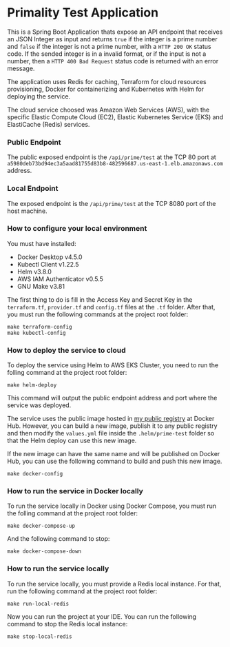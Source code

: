 # Primality Test Application

This is a Spring Boot Application thats expose an API endpoint that receives an JSON Integer as input and returns `true`
if the integer is a prime number and `false` if the integer is not a prime number, with a `HTTP 200 OK` status code. If
the sended integer is in a invalid format, or if the input is not a number, then a `HTTP 400 Bad Request` status code is
returned with an error message.

The application uses Redis for caching, Terraform for cloud resources provisioning, Docker for containerizing and 
Kubernetes with Helm for deploying the service.

The cloud service choosed was Amazon Web Services (AWS), with the specific Elastic Compute Cloud (EC2), Elastic 
Kubernetes Service (EKS) and ElastiCache (Redis) services.

### Public Endpoint
The public exposed endpoint is the `/api/prime/test` at the TCP 80 port at
`a5980deb73bd94ec3a5aad81755d83b8-482596687.us-east-1.elb.amazonaws.com` address.

### Local Endpoint
The exposed endpoint is the `/api/prime/test` at the TCP 8080 port of the host machine.

### How to configure your local environment
You must have installed:
* Docker Desktop v4.5.0
* Kubectl Client v1.22.5
* Helm v3.8.0
* AWS IAM Authenticator v0.5.5
* GNU Make v3.81

The first thing to do is fill in the Access Key and Secret Key in the `terraform.tf`, `provider.tf` and `config.tf`
files at the `.tf` folder. After that, you must run the following commands at the project root folder:

```shell
make terraform-config
make kubectl-config
```

### How to deploy the service to cloud
To deploy the service using Helm to AWS EKS Cluster, you need to run the folling command at the project root folder:

```shell
make helm-deploy
```

This command will output the public endpoint address and port where the service was deployed.

The service uses the public image hosted in [my public registry](https://hub.docker.com/repository/registry-1.docker.io/gertmuller88/prime-test/)
at Docker Hub. However, you can build a new image, publish it to any public registry and then modify the `values.yml`
file inside the `.helm/prime-test` folder so that the Helm deploy can use this new image.

If the new image can have the same name and will be published on Docker Hub, you can use the following command to build
and push this new image.

```shell
make docker-config
```

### How to run the service in Docker locally
To run the service locally in Docker using Docker Compose, you must run the folling command at the project root folder:

```shell
make docker-compose-up
```

And the following command to stop:

```shell
make docker-compose-down
```

### How to run the service locally
To run the service locally, you must provide a Redis local instance. For that, run the following command at the
project root folder:

```shell
make run-local-redis
```

Now you can run the project at your IDE.
You can run the following command to stop the Redis local instance:

```shell
make stop-local-redis
```
